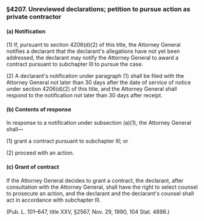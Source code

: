 ### §4207. Unreviewed declarations; petition to pursue action as private contractor ###

#### (a) Notification ####

(1) If, pursuant to section 4206(d)(2) of this title, the Attorney General notifies a declarant that the declarant's allegations have not yet been addressed, the declarant may notify the Attorney General to award a contract pursuant to subchapter III to pursue the case.

(2) A declarant's notification under paragraph (1) shall be filed with the Attorney General not later than 30 days after the date of service of notice under section 4206(d)(2) of this title, and the Attorney General shall respond to the notification not later than 30 days after receipt.

#### (b) Contents of response ####

In response to a notification under subsection (a)(1), the Attorney General shall—

(1) grant a contract pursuant to subchapter III; or

(2) proceed with an action.

#### (c) Grant of contract ####

If the Attorney General decides to grant a contract, the declarant, after consultation with the Attorney General, shall have the right to select counsel to prosecute an action, and the declarant and the declarant's counsel shall act in accordance with subchapter III.

(Pub. L. 101–647, title XXV, §2567, Nov. 29, 1990, 104 Stat. 4898.)